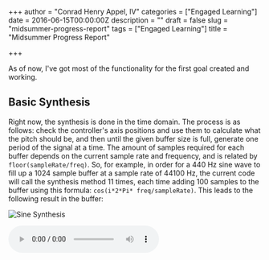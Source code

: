+++
author = "Conrad Henry Appel, IV"
categories = ["Engaged Learning"]
date = 2016-06-15T00:00:00Z
description = ""
draft = false
slug = "midsummer-progress-report"
tags = ["Engaged Learning"]
title = "Midsummer Progress Report"

+++

As of now, I've got most of the functionality for the first goal created and working.

Basic Synthesis
---------------

Right now, the synthesis is done in the time domain. The process is as follows: check the controller's axis positions and use them to calculate what the pitch should be, and then until the given buffer size is full, generate one period of the signal at a time. The amount of samples required for each buffer depends on the current sample rate and frequency, and is related by `floor(sampleRate/freq)`. So, for example, in order for a 440 Hz sine wave to fill up a 1024 sample buffer at a sample rate of 44100 Hz, the current code will call the synthesis method 11 times, each time adding 100 samples to the buffer using this formula: `cos(i*2*Pi* freq/sampleRate)`. This leads to the following result in the buffer:

![Sine Synthesis](/img/sin0.png)

<audio src="/snd/sin.wav" controls>

The same process is followed for each other type of basic wave type. For the square wave, the sine wave formula is simply rounded to -1 or 1. 

![Square Synthesis](/img/square0.png)

<audio src="/snd/square.wav" controls>

For a sawtooth wave, the following formula is employed, which is basically the formula for a straight line: `i*freq/sampleRate*2 - 1`

![Sawtooth Synthesis](/img/sawtooth0.png)

<audio src="/snd/saw.wav" controls>

And then for a simple triangle wave, there are two stages: for half the samples, it uses the sawtooth formula, and then for the second half, it uses a reversed sawtooth formula: `-1*((i-sampleRate/freq/2)*2/*sampleRate/freq*2 - 1)`.

![Triangle Synthesis](/img/triangle0.png)

<audio src="/snd/tri.wav" controls>


Wave Morphing
-------------

To create a more unique and controllable sound, we can combine all the waves together. With the default control positions (meaning each wave is at .25 amplitude, when 1 is the maximum amplitude), this is the result we get:

![Combined Wave](/img/combinedwave0.png)

From here, it is super easy to morph the wave using a single joystick on the controller - each direction (up/down/left/right) is assigned a different wave to emphasize, and the formula to adjust all four waves is as such, where ampx and ampy are determined the positions of the 2D joystick and overallamp is determined by the left trigger: 

    Sine: overallamp * (.5 + .5 * ampy)
    Square: overallamp * (.5 + .5 * ampy * -1)
    Sawtooth: overallamp * (.5 + .5 * ampx)
    Triangle: overallamp * (.5 + .5 * ampx * -1)
    
> _It's worth mentioning here that at least for now, one of the triggers on the controller has been reserved for a volume control, as it seems necessary to enable the user to have any control over dynamics - an essential aspect of music. This may change later when more filters are implemented that may replace the overall volume control._

The result is sometimes unexpected due to the constructive and destructive interference caused by peaks and troughs lining up when adding the waves - *I think there's potential here for further exploration*.

Portamento
----------

Portamento, or pitch smoothing, is handled by this line:

    if (smoothing && !pitch_snap) newfreq = (newfreq * (1 - smoothing) + prev_freq * (1 + smoothing)) / 2.;
    
The `smoothing` variable can also be read as a "rate of change". That is, if set to 0, the pitch will change instantly to the new value. If set close to 1, the perceived pitch will take an incredibly long time to reach the newly-calculated pitch (and if set to 1, will never even move).
 
 Currently, this is only enabled when pitch snap isn't. In the future, this may change - especially when different scales are implemented into the pitch snapping. However, currently, it makes the pitch snapping continue to sound like a theremin, instead of moving between distinct notes.

Misc Basic Controls
-------------------

The basic joystick API provided in the Linux kernel doesn't report button press or button release events, but you still want to do certain events only once on a button press or release, so we have to implement this functionality ourselves. In order to accomplish this, I wrote a callback mechanism that calls a function when a button is reported as having a different value than the last report. This mechanism allows for super easy assignment of controls to functions, as demonstrated in this snippet:

    js.set_button_press_callback(0, [&mod_on]() { mod_on = true; });
    js.set_button_release_callback(0, [&mod_on]() { mod_on = false; });
    js.set_button_press_callback(1, [&pitch_snap]() { pitch_snap = !pitch_snap; });
    js.set_button_press_callback(2, [&](){ if(octave > lowest_octave) octave--; });
    js.set_button_press_callback(3, [&](){ if(octave < highest_octave) octave++; });
    js.set_button_press_callback(9, [&pitch_lock]() { pitch_lock = !pitch_lock; });
    js.set_button_press_callback(10, [&wave_lock]() { wave_lock = !wave_lock; });
    
As seen in this example, a bunch of functions could be set-up for the controller in one line each. Pressing A turns on frequency modulation, and then releasing it turns it off. Pressing B toggles pitch-snapping (covered below). Pressing X lowers the pitch by an octave, and pressing Y raises it. Pressing the left stick locks the course pitch. Pressing the right stick freezes the current wave type.

The `octave` variable is used in the determination of course pitch - for each octave higher, the pitch is doubled, and for each octave lower, the pitch is halved.

The pitch and wave lock switches simply hold the previous values of pitch and wave amplitudes, respectively, skipping new 

The pitch snap and modulation implementations are described below.

Pitch Snap
----------

The basic principle of the pitch snapping is rounding the current value of the course pitch to one that's known. This allows the user to use the synthesizer more like a real tuned instrument, instead of like a theremin. The ratios used to determine the pitches to round to are those described on the [Interval (Music)][interval] Wikipedia page. Then, finding the appropriate pitch to round to is as simple as using C++'s algorithm for finding the first element lower than our current pitch value in the vector of known pitches (`lower_bound`) and checking the upper and lower value to see which is closer.

Later, I will be able to simulate different scales by removing certain pitches from the known-pitches array.

Modulation
----------

The modulation feature most commonly present in modern synthesizers is that which changes the frequency up and down at a relatively low frequency in order to create a "wobbly" effect. To implement this, we have a representation of a LFO within our Synthesizer class, in which the current position determines what the current adjustment to pitch should be. After each period of the wave is requested (as described above), the position in the LFO is advanced the same number of samples in the returned period and the next period multiplies its pitch by the value of the LFO at the new position.

The values in the LFO range from about 0.933033 to about 1.07177, which is approximately the same distance above and below the reference pitch when you take into account the logarithmic pattern perceived pitch values follow.

Current Problems
----------------

Right now, there's a big flaw in the basic synthesis routine caused by rounding of numbers. When adjusting pitch on a fine scale, this snippet of code used to generate a single period of samples causes problems: 

    for(int i = 0; i < sampleRate/freq; i++)
    
For example, if the sample rate is fixed at 44100 Hz, any frequency between about 436.637 Hz and 441 Hz will cause the period to be 100 samples. Once you move ever so slightly outside of this range, there's a distinct "snap" that occurs when the number of samples changes.

A few ideas I've thought of to deal with this issue: 
    
* extend the current method to generate individual periods of the same frequency until the remainders lines up again
* use the remainder from the sample amount as a sort of offset/phase in the next period's calculation
* consider switching over to generating buffers in the frequency domain, which already has phase built into the complex number domain



[interval]: https://en.wikipedia.org/wiki/Interval_(music)Size_of_intervals_used_in_different_tuning_systems "Interval (Music)"